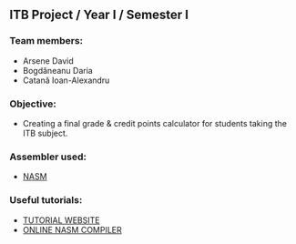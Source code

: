 ## ITB Project / Year I / Semester I

### Team members:

- Arsene David
- Bogdăneanu Daria
- Catană Ioan-Alexandru


### Objective:
- Creating a final grade & credit points calculator for students taking the ITB subject.

### Assembler used:
- [NASM](https://www.nasm.us/pub/nasm/releasebuilds/2.16.01/dos/)

### Useful tutorials:
- [TUTORIAL WEBSITE](https://www.tutorialspoint.com/assembly_programming/index.htm)
- [ONLINE NASM COMPILER](https://www.tutorialspoint.com/compile_asm_online.php)
